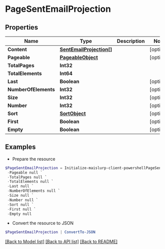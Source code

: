 # PageSentEmailProjection
## Properties

Name | Type | Description | Notes
------------ | ------------- | ------------- | -------------
**Content** | [**SentEmailProjection[]**](SentEmailProjection) |  | [optional] 
**Pageable** | [**PageableObject**](PageableObject) |  | [optional] 
**TotalPages** | **Int32** |  | 
**TotalElements** | **Int64** |  | 
**Last** | **Boolean** |  | [optional] 
**NumberOfElements** | **Int32** |  | [optional] 
**Size** | **Int32** |  | [optional] 
**Number** | **Int32** |  | [optional] 
**Sort** | [**SortObject**](SortObject) |  | [optional] 
**First** | **Boolean** |  | [optional] 
**Empty** | **Boolean** |  | [optional] 

## Examples

- Prepare the resource
```powershell
$PageSentEmailProjection = Initialize-maislurp-client-powershellPageSentEmailProjection  -Content null `
 -Pageable null `
 -TotalPages null `
 -TotalElements null `
 -Last null `
 -NumberOfElements null `
 -Size null `
 -Number null `
 -Sort null `
 -First null `
 -Empty null
```

- Convert the resource to JSON
```powershell
$PageSentEmailProjection | ConvertTo-JSON
```

[[Back to Model list]](../README#documentation-for-models) [[Back to API list]](../README#documentation-for-api-endpoints) [[Back to README]](../README)

